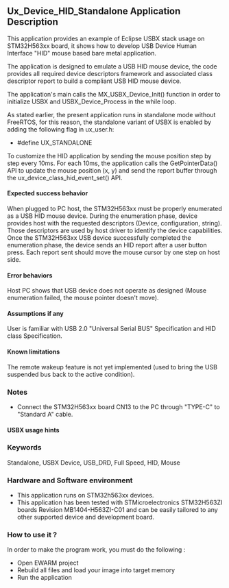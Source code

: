 ## <b>Ux_Device_HID_Standalone Application Description</b>

This application provides an example of Eclipse USBX stack usage on STM32H563xx board,
it shows how to develop USB Device Human Interface "HID" mouse based bare metal application.

The application is designed to emulate a USB HID mouse device, the code provides all required device descriptors framework
and associated class descriptor report to build a compliant USB HID mouse device.

The application's main calls the MX_USBX_Device_Init() function in order to initialize USBX and USBX_Device_Process in the while loop.

As stated earlier, the present application runs in standalone mode without FreeRTOS, for this reason, the standalone variant of USBX is enabled by adding the following flag in ux_user.h:

 - #define UX_STANDALONE

To customize the HID application by sending the mouse position step by step every 10ms.
For each 10ms, the application calls the GetPointerData() API to update the mouse position (x, y) and send
the report buffer through the ux_device_class_hid_event_set() API.

#### <b>Expected success behavior</b>

When plugged to PC host, the STM32H563xx must be properly enumerated as a USB HID mouse device.
During the enumeration phase, device provides host with the requested descriptors (Device, configuration, string).
Those descriptors are used by host driver to identify the device capabilities.
Once the STM32H563xx USB device successfully completed the enumeration phase, the device sends an HID report after a user button press.
Each report sent should move the mouse cursor by one step on host side.

#### <b>Error behaviors</b>

Host PC shows that USB device does not operate as designed (Mouse enumeration failed, the mouse pointer doesn't move).

#### <b>Assumptions if any</b>

User is familiar with USB 2.0 "Universal Serial BUS" Specification and HID class Specification.

#### <b>Known limitations</b>

The remote wakeup feature is not yet implemented (used to bring the USB suspended bus back to the active condition).

### <b>Notes</b>

- Connect the STM32H563xx board CN13 to the PC through "TYPE-C" to "Standard A" cable.

#### <b>USBX usage hints</b>

### <b>Keywords</b>

Standalone, USBX Device, USB_DRD, Full Speed, HID, Mouse

### <b>Hardware and Software environment</b>

  - This application runs on STM32h563xx devices.
  - This application has been tested with STMicroelectronics STM32H563ZI boards Revision MB1404-H563ZI-C01 and can be easily tailored to any other supported device and development board.

### <b>How to use it ?</b>

In order to make the program work, you must do the following :

 - Open EWARM project
 - Rebuild all files and load your image into target memory
 - Run the application

